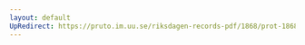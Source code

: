 ```yaml
---
layout: default
UpRedirect: https://pruto.im.uu.se/riksdagen-records-pdf/1868/prot-1868--ak--121/prot-1868--ak--121_000.pdf
---
```


